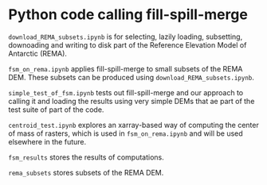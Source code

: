 # Python code calling fill-spill-merge

`download_REMA_subsets.ipynb` is for selecting, lazily loading, subsetting, downoading and writing to disk part of the Reference Elevation Model of Antarctic (REMA). 

`fsm_on_rema.ipynb` applies fill-spill-merge to small subsets of the REMA DEM. These subsets can be produced using `download_REMA_subsets.ipynb`. 

`simple_test_of_fsm.ipynb` tests out fill-spill-merge and our approach to calling it and loading the results using very simple DEMs that ae part of the test suite of part of the code. 

`centroid_test.ipynb` explores an xarray-based way of computing the center of mass of rasters, which is used in `fsm_on_rema.ipynb` and will be used elsewhere in the future. 

`fsm_results` stores the results of computations. 

`rema_subsets` stores subsets of the REMA DEM. 
